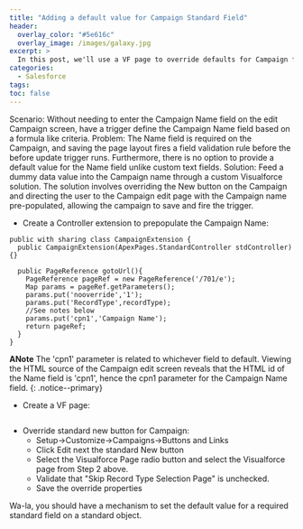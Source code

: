 ```yaml
---
title: "Adding a default value for Campaign Standard Field"
header:
  overlay_color: "#5e616c"
  overlay_image: /images/galaxy.jpg
excerpt: >
  In this post, we'll use a VF page to override defaults for Campaign fields
categories:
  - Salesforce
tags:
toc: false
---
```


Scenario: Without needing to enter the Campaign Name field on the edit Campaign screen, have a trigger define the Campaign Name field based on a formula like criteria.
Problem:  The Name field is required on the Campaign, and saving the page layout fires a field validation rule before the before update trigger runs.  Furthermore, there is no option to provide a default value for the Name field unlike custom text fields.
Solution: Feed a dummy data value into the Campaign name through a custom Visualforce solution.  The solution involves overriding the New button on the Campaign and directing the user to the Campaign edit page with the Campaign name pre-populated, allowing the campaign to save and fire the trigger.

- Create a Controller extension to prepopulate the Campaign Name:

```
public with sharing class CampaignExtension {
  public CampaignExtension(ApexPages.StandardController stdController) {}

  public PageReference gotoUrl(){
    PageReference pageRef = new PageReference('/701/e');
    Map params = pageRef.getParameters();
    params.put('nooverride','1');
    params.put('RecordType',recordType);
    //See notes below
    params.put('cpn1','Campaign Name');
    return pageRef;
  }
}
```

**ANote** The 'cpn1' parameter is related to whichever field to default.  Viewing the HTML source of the Campaign edit screen reveals that the HTML id of the Name field is 'cpn1', hence the cpn1 parameter for the Campaign Name field.
{: .notice--primary}
  
- Create a VF page:

```<apex:page standardController="Campaign" extensions="CampaignExtension" action="{!gotoUrl}"></apex:page>
```

- Override standard new button for Campaign:
  - Setup->Customize->Campaigns->Buttons and Links
  - Click Edit next the standard New button
  - Select the Visualforce Page radio button and select the Visualforce page from Step 2 above.
  - Validate that "Skip Record Type Selection Page" is unchecked. 
  - Save the override properties

Wa-la, you should have a mechanism to set the default value for a required standard field on a standard object.
